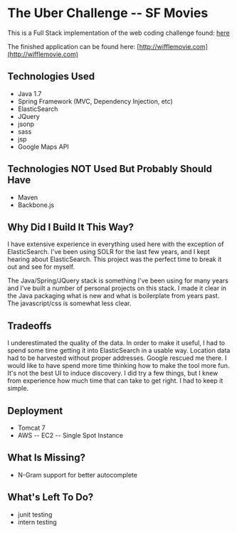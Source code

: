 The Uber Challenge -- SF Movies
===================
This is a Full Stack implementation of the web coding challenge 
found: [here](https://github.com/uber/coding-challenge-tools)

The finished application can be found here: [http://wifflemovie.com](http://wifflemovie.com)

Technologies Used
-----------------
* Java 1.7
* Spring Framework (MVC, Dependency Injection, etc)
* ElasticSearch
* JQuery
* jsonp
* sass
* jsp
* Google Maps API

Technologies NOT Used But Probably Should Have
----------------------------------------------
* Maven
* Backbone.js

Why Did I Build It This Way? 
----------------------------
I have extensive experience in everything used here with the exception 
of ElasticSearch.  I've been using SOLR for the last few years, and I 
kept hearing about ElasticSearch.  This project was the perfect time to 
break it out and see for myself.  

The Java/Spring/JQuery stack is something I've been using for many years and
I've built a number of personal projects on this stack. I made it clear in 
the Java packaging what is new and what is boilerplate from years past.  The 
javascript/css is somewhat less clear.  

Tradeoffs
---------
I underestimated the quality of the data.  In order to make it useful, I had 
to spend some time getting it into ElasticSearch in a usable way.  Location data
had to be harvested without proper addresses.  Google rescued me there. I would
like to have spend more time thinking how to make the tool more fun.  It's not 
the best UI to induce discovery.  I did try a few things, but I knew from 
experience how much time that can take to get right.  I had to keep it simple.

Deployment
----------
* Tomcat 7
* AWS -- EC2 -- Single Spot Instance 

What Is Missing?
----------------
* N-Gram support for better autocomplete

What's Left To Do?
------------------
* junit testing
* intern testing


